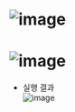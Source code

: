 ![image](https://github.com/JEONGSEJIN/DataStructure/assets/41496585/68ec6fa5-d36f-4efc-b338-9b8f6e4b8b9d)
=====
![image](https://github.com/JEONGSEJIN/DataStructure/assets/41496585/4367ce0b-481b-49a4-8556-0b27ef2b93a2)
=====
- 실행 결과  
![image](https://github.com/JEONGSEJIN/DataStructure/assets/41496585/d99bd6ac-2863-4a04-a0e2-53112714e1b4)
